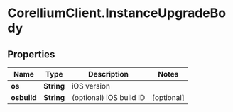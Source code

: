 # CorelliumClient.InstanceUpgradeBody

## Properties

Name | Type | Description | Notes
------------ | ------------- | ------------- | -------------
**os** | **String** | iOS version | 
**osbuild** | **String** | (optional) iOS build ID | [optional] 


